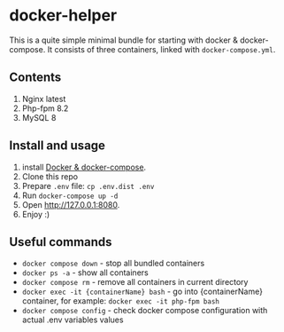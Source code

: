 # docker-helper

This is a quite simple minimal bundle for starting with docker & docker-compose. 
It consists of three containers, linked with `docker-compose.yml`.

## Contents
1. Nginx latest
1. Php-fpm 8.2
1. MySQL 8

## Install and usage
1. install [Docker & docker-compose](https://docs.docker.com/get-docker/).
1. Clone this repo
1. Prepare `.env` file: `cp .env.dist .env`
1. Run `docker-compose up -d`
1. Open http://127.0.0.1:8080.
1. Enjoy :)

## Useful commands
- `docker compose down` - stop all bundled containers
- `docker ps -a` - show all containers
- `docker compose rm` - remove all containers in current directory
- `docker exec -it {containerName} bash` - go into {containerName} container, for example: `docker exec -it php-fpm bash`
- `docker compose config` - check docker compose configuration with actual .env variables values
